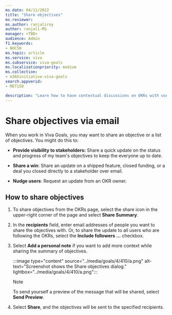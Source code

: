 ```yaml
---
ms.date: 04/11/2022
title: "Share objectives"
ms.reviewer: 
ms.author: ranjaliroy
author: ranjali-MS
manager: <TBD>
audience: Admin
f1.keywords:
- NOCSH
ms.topic: article
ms.service: viva
ms.subservice: viva-goals
ms.localizationpriority: medium
ms.collection:  
- m365initiative-viva-goals
search.appverid:
- MET150

description: "Learn how to have contextual discussions on OKRs with users by quickly sharing objectives with a note."
---
```


# Share objectives via email

When you work in Viva Goals, you may want to share an objective or a list of objectives. You might do this to:

- **Provide visibility to stakeholders:** Share a quick update on the status and progress of my team's objectives to keep the everyone up to date.

- **Share a win**: Share an update on a shipped feature, closed funding, or a deal you closed directly to a stakeholder over email.

- **Nudge users**: Request an update from an OKR owner.

## How to share objectives

1. To share objectives from the OKRs page, select the share icon in the upper-right corner of the page and select **Share Summary**.

2. In the **recipients** field, enter email addresses of people you want to share the objectives with. Or, to share the update to all users who are following the OKRs, select the **Include followers ...** checkbox.

3. Select **Add a personal note** if you want to add more context while sharing the summary of objectives.

      :::image type="content" source="../media/goals/4/410/a.png" alt-text="Screenshot shows the Share objectives dialog." lightbox="../media/goals/4/410/a.png":::

   > [!NOTE]
   > To send yourself a preview of the message that will be shared, select **Send Preview**.

4. Select **Share**, and the objectives will be sent to the specified recipients.

